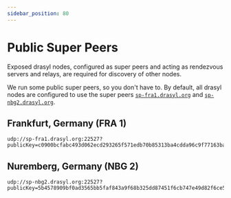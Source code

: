 ```yaml
---
sidebar_position: 80
---
```

# Public Super Peers

Exposed drasyl nodes, configured as super peers and acting as rendezvous servers and relays, are required for discovery of other nodes.

We run some public super peers, so you don't have to.
By default, all drasyl nodes are configured to use the super peers [`sp-fra1.drasyl.org`](#frankfurt-germany-fra-1)
and [`sp-nbg2.drasyl.org`](#nuremberg-germany-nbg-2).


## Frankfurt, Germany (FRA 1)

```
udp://sp-fra1.drasyl.org:22527?publicKey=c0900bcfabc493d062ecd293265f571edb70b85313ba4cdda96c9f77163ba62d&networkId=1
```

## Nuremberg, Germany (NBG 2)

```
udp://sp-nbg2.drasyl.org:22527?publicKey=5b4578909bf0ad3565bb5faf843a9f68b325dd87451f6cb747e49d82f6ce5f4c&networkId=1
```